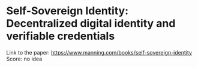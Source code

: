 # Self-Sovereign Identity: Decentralized digital identity and verifiable credentials

Link to the paper: https://www.manning.com/books/self-sovereign-identity
Score: no idea